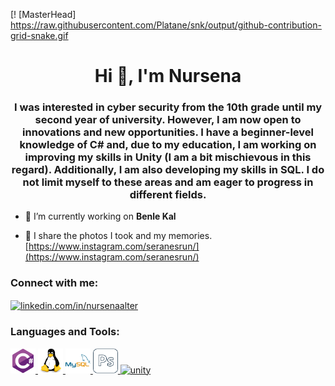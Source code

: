 [! [MasterHead] https://raw.githubusercontent.com/Platane/snk/output/github-contribution-grid-snake.gif
<h1 align="center">Hi 👋, I'm Nursena</h1>
<h3 align="center">I was interested in cyber security from the 10th grade until my second year of university. However, I am now open to innovations and new opportunities. I have a beginner-level knowledge of C# and, due to my education, I am working on improving my skills in Unity (I am a bit mischievous in this regard). Additionally, I am also developing my skills in SQL. I do not limit myself to these areas and am eager to progress in different fields.</h3>

- 🔭 I’m currently working on **Benle Kal**

- 📸 I share the photos I took and my memories. [https://www.instagram.com/seranesrun/](https://www.instagram.com/seranesrun/)

<h3 align="left">Connect with me:</h3>
<p align="left">
<a href="https://linkedin.com/in/linkedin.com/in/nursenaalter" target="blank"><img align="center" src="https://raw.githubusercontent.com/rahuldkjain/github-profile-readme-generator/master/src/images/icons/Social/linked-in-alt.svg" alt="linkedin.com/in/nursenaalter" height="30" width="40" /></a>
</p>

<h3 align="left">Languages and Tools:</h3>
<p align="left"> <a href="https://www.w3schools.com/cs/" target="_blank" rel="noreferrer"> <img src="https://raw.githubusercontent.com/devicons/devicon/master/icons/csharp/csharp-original.svg" alt="csharp" width="40" height="40"/> </a> <a href="https://www.linux.org/" target="_blank" rel="noreferrer"> <img src="https://raw.githubusercontent.com/devicons/devicon/master/icons/linux/linux-original.svg" alt="linux" width="40" height="40"/> </a> <a href="https://www.mysql.com/" target="_blank" rel="noreferrer"> <img src="https://raw.githubusercontent.com/devicons/devicon/master/icons/mysql/mysql-original-wordmark.svg" alt="mysql" width="40" height="40"/> </a> <a href="https://www.photoshop.com/en" target="_blank" rel="noreferrer"> <img src="https://raw.githubusercontent.com/devicons/devicon/master/icons/photoshop/photoshop-line.svg" alt="photoshop" width="40" height="40"/> </a> <a href="https://unity.com/" target="_blank" rel="noreferrer"> <img src="https://www.vectorlogo.zone/logos/unity3d/unity3d-icon.svg" alt="unity" width="40" height="40"/> </a> </p>
